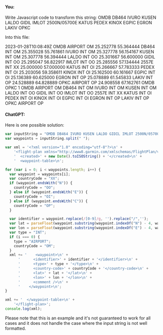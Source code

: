 #### You:
Write Javascript code to transform this string: OMDB DB464 IVURO KUSEN LALDO GIDIL IMLOT 2500N/05700E KATUS PEDEX KINOX EGPIC EGRON LAKIV OPKC

Into this file:
<?xml version="1.0" encoding="utf-8"?>
<flight-plan xmlns="http://www8.garmin.com/xmlschemas/FlightPlan/v1">
  <created>2023-01-28T10:08:49Z</created>
  <waypoint-table>
    <waypoint>
      <identifier>OMDB</identifier>
      <type>AIRPORT</type>
      <country-code>OM</country-code>
      <lat>25.252778</lat>
      <lon>55.364444</lon>
      <comment />
    </waypoint>
    <waypoint>
      <identifier>DB464</identifier>
      <type>INT</type>
      <country-code>OM</country-code>
      <lat>25.355028</lat>
      <lon>55.761861</lon>
      <comment />
    </waypoint>
    <waypoint>
      <identifier>IVURO</identifier>
      <type>INT</type>
      <country-code>OM</country-code>
      <lat>25.327778</lat>
      <lon>56.154167</lon>
      <comment />
    </waypoint>
    <waypoint>
      <identifier>KUSEN</identifier>
      <type>INT</type>
      <country-code>OM</country-code>
      <lat>25.307778</lat>
      <lon>56.394444</lon>
      <comment />
    </waypoint>
    <waypoint>
      <identifier>LALDO</identifier>
      <type>INT</type>
      <country-code>OO</country-code>
      <lat>25.301667</lat>
      <lon>56.600000</lon>
      <comment />
    </waypoint>
    <waypoint>
      <identifier>GIDIL</identifier>
      <type>INT</type>
      <country-code>OO</country-code>
      <lat>25.295047</lat>
      <lon>56.822917</lon>
      <comment />
    </waypoint>
    <waypoint>
      <identifier>IMLOT</identifier>
      <type>INT</type>
      <country-code>OO</country-code>
      <lat>25.285556</lat>
      <lon>57.134444</lon>
      <comment />
    </waypoint>
    <waypoint>
      <identifier>2557E</identifier>
      <type>INT</type>
      <country-code>XX</country-code>
      <lat>25.000000</lat>
      <lon>57.000000</lon>
      <comment />
    </waypoint>
    <waypoint>
      <identifier>KATUS</identifier>
      <type>INT</type>
      <country-code>OI</country-code>
      <lat>25.266667</lat>
      <lon>57.783333</lon>
      <comment />
    </waypoint>
    <waypoint>
      <identifier>PEDEX</identifier>
      <type>INT</type>
      <country-code>OI</country-code>
      <lat>25.203056</lat>
      <lon>59.358611</lon>
      <comment />
    </waypoint>
    <waypoint>
      <identifier>KINOX</identifier>
      <type>INT</type>
      <country-code>OI</country-code>
      <lat>25.162500</lat>
      <lon>60.161667</lon>
      <comment />
    </waypoint>
    <waypoint>
      <identifier>EGPIC</identifier>
      <type>INT</type>
      <country-code>OI</country-code>
      <lat>25.136389</lat>
      <lon>60.625000</lon>
      <comment />
    </waypoint>
    <waypoint>
      <identifier>EGRON</identifier>
      <type>INT</type>
      <country-code>OP</country-code>
      <lat>25.078889</lat>
      <lon>61.545833</lon>
      <comment />
    </waypoint>
    <waypoint>
      <identifier>LAKIV</identifier>
      <type>INT</type>
      <country-code>OP</country-code>
      <lat>24.528889</lat>
      <lon>64.828889</lon>
      <comment />
    </waypoint>
    <waypoint>
      <identifier>OPKC</identifier>
      <type>AIRPORT</type>
      <country-code>OP</country-code>
      <lat>24.908558</lat>
      <lon>67.162761</lon>
      <comment />
    </waypoint>
  </waypoint-table>
  <route>
    <route-name>OMDB OPKC</route-name>
    <flight-plan-index>1</flight-plan-index>
    <route-point>
      <waypoint-identifier>OMDB</waypoint-identifier>
      <waypoint-type>AIRPORT</waypoint-type>
      <waypoint-country-code>OM</waypoint-country-code>
    </route-point>
    <route-point>
      <waypoint-identifier>DB464</waypoint-identifier>
      <waypoint-type>INT</waypoint-type>
      <waypoint-country-code>OM</waypoint-country-code>
    </route-point>
    <route-point>
      <waypoint-identifier>IVURO</waypoint-identifier>
      <waypoint-type>INT</waypoint-type>
      <waypoint-country-code>OM</waypoint-country-code>
    </route-point>
    <route-point>
      <waypoint-identifier>KUSEN</waypoint-identifier>
      <waypoint-type>INT</waypoint-type>
      <waypoint-country-code>OM</waypoint-country-code>
    </route-point>
    <route-point>
      <waypoint-identifier>LALDO</waypoint-identifier>
      <waypoint-type>INT</waypoint-type>
      <waypoint-country-code>OO</waypoint-country-code>
    </route-point>
    <route-point>
      <waypoint-identifier>GIDIL</waypoint-identifier>
      <waypoint-type>INT</waypoint-type>
      <waypoint-country-code>OO</waypoint-country-code>
    </route-point>
    <route-point>
      <waypoint-identifier>IMLOT</waypoint-identifier>
      <waypoint-type>INT</waypoint-type>
      <waypoint-country-code>OO</waypoint-country-code>
    </route-point>
    <route-point>
      <waypoint-identifier>2557E</waypoint-identifier>
      <waypoint-type>INT</waypoint-type>
      <waypoint-country-code>XX</waypoint-country-code>
    </route-point>
    <route-point>
      <waypoint-identifier>KATUS</waypoint-identifier>
      <waypoint-type>INT</waypoint-type>
      <waypoint-country-code>OI</waypoint-country-code>
    </route-point>
    <route-point>
      <waypoint-identifier>PEDEX</waypoint-identifier>
      <waypoint-type>INT</waypoint-type>
      <waypoint-country-code>OI</waypoint-country-code>
    </route-point>
    <route-point>
      <waypoint-identifier>KINOX</waypoint-identifier>
      <waypoint-type>INT</waypoint-type>
      <waypoint-country-code>OI</waypoint-country-code>
    </route-point>
    <route-point>
      <waypoint-identifier>EGPIC</waypoint-identifier>
      <waypoint-type>INT</waypoint-type>
      <waypoint-country-code>OI</waypoint-country-code>
    </route-point>
    <route-point>
      <waypoint-identifier>EGRON</waypoint-identifier>
      <waypoint-type>INT</waypoint-type>
      <waypoint-country-code>OP</waypoint-country-code>
    </route-point>
    <route-point>
      <waypoint-identifier>LAKIV</waypoint-identifier>
      <waypoint-type>INT</waypoint-type>
      <waypoint-country-code>OP</waypoint-country-code>
    </route-point>
    <route-point>
      <waypoint-identifier>OPKC</waypoint-identifier>
      <waypoint-type>AIRPORT</waypoint-type>
      <waypoint-country-code>OP</waypoint-country-code>
    </route-point>
  </route>
</flight-plan>

#### ChatGPT:
Here is one possible solution:

```javascript
var inputString = "OMDB DB464 IVURO KUSEN LALDO GIDIL IMLOT 2500N/05700E KATUS PEDEX KINOX EGPIC EGRON LAKIV OPKC";
var waypoints = inputString.split(" ");

var xml = '<?xml version="1.0" encoding="utf-8"?>\n' +
    '<flight-plan xmlns="http://www8.garmin.com/xmlschemas/FlightPlan/v1">\n' +
    '  <created>' + new Date().toISOString() + '</created>\n' +
    '  <waypoint-table>\n';

for (var i = 0; i < waypoints.length; i++) {
  var waypoint = waypoints[i];
  var countryCode = "XX";
  if (waypoint.endsWith("N")) {
    countryCode = "OO";
  } else if (waypoint.endsWith("E")) {
    countryCode = "OI";
  } else if (waypoint.endsWith("C")) {
    countryCode = "OP";
  }

  var identifier = waypoint.replace(/[0-9]/g, '').replace("/",'');
  var lat = parseFloat(waypoint.substring(waypoint.indexOf("N") - 4, waypoint.indexOf("N")))/100;
  var lon = parseFloat(waypoint.substring(waypoint.indexOf("E") - 4, waypoint.indexOf("E")))/100;
  var type = "INT";
  if (i === 0) {
    type = "AIRPORT";
    countryCode = "OM";
  }
  xml += '    <waypoint>\n' +
      '      <identifier>' + identifier + '</identifier>\n' +
      '      <type>' + type + '</type>\n' +
      '      <country-code>' + countryCode + '</country-code>\n' +
      '      <lat>' + lat + '</lat>\n' +
      '      <lon>' + lon + '</lon>\n' +
      '      <comment />\n' +
      '    </waypoint>\n';
}

xml += '  </waypoint-table>\n' +
    '</flight-plan>';
console.log(xml);
```

Please note that this is an example and it's not guaranteed to work for all cases and it does not handle the case where the input string is not well formatted.